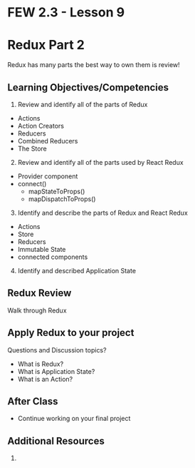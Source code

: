 # FEW 2.3 - Lesson 9

# Redux Part 2

Redux has many parts the best way to own them is review! 

## Learning Objectives/Competencies

1. Review and identify all of the parts of Redux
  - Actions 
  - Action Creators 
  - Reducers 
  - Combined Reducers 
  - The Store
2. Review and identify all of the parts used by React Redux
  - Provider component 
  - connect()
    - mapStateToProps()
    - mapDispatchToProps()
3. Identify and describe the parts of Redux and React Redux
  - Actions 
  - Store 
  - Reducers
  - Immutable State 
  - connected components
4. Identify and described Application State

## Redux Review 

Walk through Redux

## Apply Redux to your project

Questions and Discussion topics? 

- What is Redux? 
- What is Application State? 
- What is an Action? 

## After Class 

- Continue working on your final project

## Additional Resources

1. 
